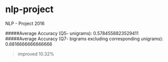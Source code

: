 # nlp-project
NLP - Project 2016

#####Average Accuracy (Q5- unigrams):  0.5784558823529411
#####Average Accuracy (Q7- bigrams excluding corresponding unigrams): 0.6816666666666666
> improved 10.32%
